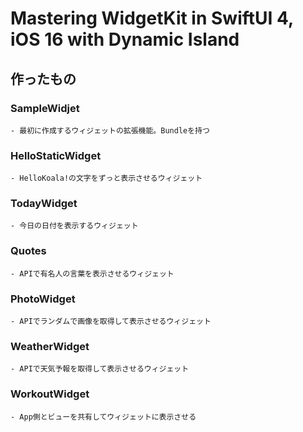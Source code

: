 # Mastering WidgetKit in SwiftUI 4, iOS 16 with Dynamic Island

## 作ったもの
### SampleWidjet
    - 最初に作成するウィジェットの拡張機能。Bundleを持つ
### HelloStaticWidget
    - HelloKoala!の文字をずっと表示させるウィジェット
### TodayWidget
    - 今日の日付を表示するウィジェット
### Quotes
    - APIで有名人の言葉を表示させるウィジェット
### PhotoWidget
    - APIでランダムで画像を取得して表示させるウィジェット
### WeatherWidget
    - APIで天気予報を取得して表示させるウィジェット
### WorkoutWidget
    - App側とビューを共有してウィジェットに表示させる